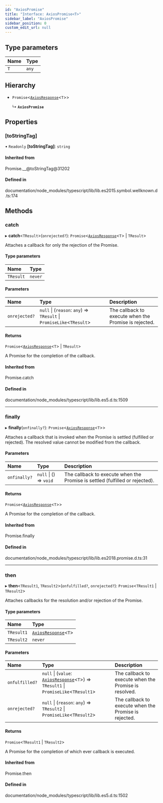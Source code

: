 ```yaml
---
id: "AxiosPromise"
title: "Interface: AxiosPromise<T>"
sidebar_label: "AxiosPromise"
sidebar_position: 0
custom_edit_url: null
---
```


## Type parameters

| Name | Type |
| :------ | :------ |
| `T` | `any` |

## Hierarchy

- `Promise`<[`AxiosResponse`](AxiosResponse.md)<`T`\>\>

  ↳ **`AxiosPromise`**

## Properties

### [toStringTag]

• `Readonly` **[toStringTag]**: `string`

#### Inherited from

Promise.\_\_@toStringTag@31202

#### Defined in

documentation/node_modules/typescript/lib/lib.es2015.symbol.wellknown.d.ts:174

## Methods

### catch

▸ **catch**<`TResult`\>(`onrejected?`): `Promise`<[`AxiosResponse`](AxiosResponse.md)<`T`\> \| `TResult`\>

Attaches a callback for only the rejection of the Promise.

#### Type parameters

| Name | Type |
| :------ | :------ |
| `TResult` | `never` |

#### Parameters

| Name | Type | Description |
| :------ | :------ | :------ |
| `onrejected?` | ``null`` \| (`reason`: `any`) => `TResult` \| `PromiseLike`<`TResult`\> | The callback to execute when the Promise is rejected. |

#### Returns

`Promise`<[`AxiosResponse`](AxiosResponse.md)<`T`\> \| `TResult`\>

A Promise for the completion of the callback.

#### Inherited from

Promise.catch

#### Defined in

documentation/node_modules/typescript/lib/lib.es5.d.ts:1509

___

### finally

▸ **finally**(`onfinally?`): `Promise`<[`AxiosResponse`](AxiosResponse.md)<`T`\>\>

Attaches a callback that is invoked when the Promise is settled (fulfilled or rejected). The
resolved value cannot be modified from the callback.

#### Parameters

| Name | Type | Description |
| :------ | :------ | :------ |
| `onfinally?` | ``null`` \| () => `void` | The callback to execute when the Promise is settled (fulfilled or rejected). |

#### Returns

`Promise`<[`AxiosResponse`](AxiosResponse.md)<`T`\>\>

A Promise for the completion of the callback.

#### Inherited from

Promise.finally

#### Defined in

documentation/node_modules/typescript/lib/lib.es2018.promise.d.ts:31

___

### then

▸ **then**<`TResult1`, `TResult2`\>(`onfulfilled?`, `onrejected?`): `Promise`<`TResult1` \| `TResult2`\>

Attaches callbacks for the resolution and/or rejection of the Promise.

#### Type parameters

| Name | Type |
| :------ | :------ |
| `TResult1` | [`AxiosResponse`](AxiosResponse.md)<`T`\> |
| `TResult2` | `never` |

#### Parameters

| Name | Type | Description |
| :------ | :------ | :------ |
| `onfulfilled?` | ``null`` \| (`value`: [`AxiosResponse`](AxiosResponse.md)<`T`\>) => `TResult1` \| `PromiseLike`<`TResult1`\> | The callback to execute when the Promise is resolved. |
| `onrejected?` | ``null`` \| (`reason`: `any`) => `TResult2` \| `PromiseLike`<`TResult2`\> | The callback to execute when the Promise is rejected. |

#### Returns

`Promise`<`TResult1` \| `TResult2`\>

A Promise for the completion of which ever callback is executed.

#### Inherited from

Promise.then

#### Defined in

documentation/node_modules/typescript/lib/lib.es5.d.ts:1502
